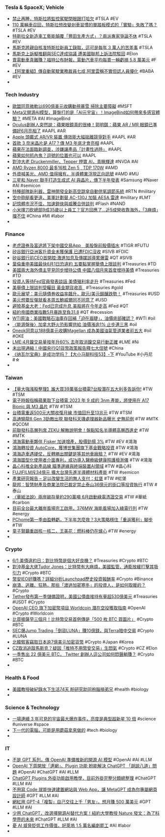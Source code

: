 ### Tesla & SpaceX; Vehicle
- [禁止再睡，特斯拉將監控駕駛閉眼跟打哈欠](https://technews.tw/2023/05/15/tesla-monitoring-driver-yawn-blink-autopilot/) #TSLA #EV
- [110 萬輛車召回，特斯拉想改變剎車習慣的單踏板模式的「實驗」失敗了嗎？](https://www.techbang.com/posts/106257-11-million-vehicles-were-recalled-and-teslas-experiment-to) #TSLA #EV
- [特斯拉全新造車工藝能顛覆「豐田生產方式」？兩派專家爭論不休](https://www.inside.com.tw/article/31638-tesla-unboxed-process) #TSLA #EV
- [馬斯克將親自核准特斯拉新員工錄取，這可是每年 3 萬人的苦差事](https://technews.tw/2023/05/16/elonmusk-tesla-new-hire-aprroval/) #TSLA
- [馬斯克上訴擬推翻與SEC達成協議 遭美國聯邦上訴法院駁回](https://m.cnyes.com/news/id/5180106) #Elon
- [賣電動車真難賺？福特公布財報，電動汽車平均每賣一輛虧損 5.8 萬美元](https://www.techbang.com/posts/106054-fords-electric-vehicle-business-lost-money-averaging-58000) #F #EV
- [【阿里重組】傳自動駕駛業務裁員七成,阿里雲稱不實但認人員優化](https://m.cnyes.com/news/id/5180803) #BABA #EV
-
### Tech Industry
- [歐盟同意微軟以690億美元收購動視暴雪 掃除主要障礙](https://m.cnyes.com/news/id/5180131) #MSFT
- [Meta又開源AI模型，算盤打的是「AI元宇宙」！ImageBind如何帶來多感官體驗？](https://www.bnext.com.tw/article/75211/meta-imagebind-open-source-ai-model-research-20230510) #META #AI #ImageBind
- [Oculus創辦人突然說：蘋果眼鏡真的很棒！郭明錤：蘋果 AR / MR 眼鏡已準備好6月亮相了](https://www.techbang.com/posts/106276-guo-mingxi-apple-is-fully-prepared-for-the-release-of-ar-mr) #AAPL #AR
- [Apple 頭戴式 AR/VR 裝置  傳效能大幅拋離競爭對手](https://unwire.hk/2023/05/15/apple-ar-vr-headset-wsj-report/notebook/gadgets/) #AAPL #AR
- [首款 3 奈米晶片是 A17？傳 M3 年底才會亮相](https://technews.tw/2023/05/15/3nm-soc-a17-m3/) #AAPL
- [蘋果在法面臨新調查，涉嫌讓產品「計畫性過時」](https://technews.tw/2023/05/16/apple-in-france/) #AAPL
- [蘋果如何抓內鬼？逗號的位置也可以](https://ccc.technews.tw/2023/05/15/apple-leakers/) #AAPL
- [對沖大老 Druckenmiller、Tepper 押寶 AI，青睞輝達](https://technews.tw/2023/05/16/druckenmiller-tepper-increase-stake-in-nvidia/) #NVDA #AI
- [AMD Ryzen 8000 最多16核 Zen 5 , TDP 170W](https://www.coolaler.com/index/amd-ryzen-8000-最多16核-zen-5-tdp-170w/) #AMD
- [外資喊美光、AMD 值得擁有，半導體業浮現正向訊號](https://technews.tw/2023/05/16/citi-reiterates-neutral-ratings-intel-amd-even-april-notebook-shipments-fall/) #AMD #MU
- [三星和 Naver 聯手打造生成式 AI 與晶片，傳下半年發表](https://technews.tw/2023/05/16/samsung-naver-partners-to-develop-generative-ai/) #Samsung #Naver #AI #semicon
- [特種部隊新利器，雷神開發全新高空跳傘自動供氧調節系統](https://technews.tw/2023/05/16/collins-aerospace-unveiled-new-oxyjump-for-halo-ops/) #RTN #military
- [空中砲艇看更遠，美軍計劃替 AC-130J 加裝 AESA 雷達](https://technews.tw/2023/05/16/usaf-wants-to-add-aesa-radar-on-ac-130js/) #military #LMT
- [記憶體市況不佳，加速鎧俠與威騰合併談判](https://finance.technews.tw/2023/05/16/accelerating-kioxia-and-weiteng-merger-negotiations/) #Flash #NAND
- [小米揮刀砍總部9成35歲以上員工？官方回應了…近5成營收靠海外，「3麻煩」擋不住](https://today.line.me/tw/v2/article/9m81BRK) #China #MI #labor
-
### Finance
- [老虎證券及富途將下架中國交易App　美股盤前股價插水](https://today.line.me/hk/v2/article/QwyP9PG) #TIGR #FUTU
- [矽谷銀行亞洲客戶資金未獲保護 已遭FDIC沒收](https://news.cnyes.com/news/id/5179489) #SIVB #FDIC
- [矽谷銀行前CEO首開腔:激進加息及傳媒誤導累爆雷](https://news.cnyes.com/news/id/5181097) #QT #SIVB
- [葉倫重申美國最快6月1日恐違約 五要點掌握舉債上限談判](https://m.cnyes.com/news/id/5180349) #Treasuries #TD
- [美國兩大海外債主罕見同步增持公債 中國八個月來首度增持美債](https://news.cnyes.com/news/id/5180369) #Treasuries #TD
- [投資人等待Fed官員發表談話 美債殖利率走升](https://news.cnyes.com/news/id/5180024) #Treasuries #Fed
- [美舉債上限談判受矚目 黃金期貨收高  ](https://m.cnyes.com/news/id/5180331) #Treasuries #gold
- [歐元展望：美元隨債券收益率飆升，歐元/美元醞釀跌勢！](https://www.dailyfxasia.com/cn/cmarkets/20230515-23992.html) #Treasuries #USD
- [美元想要反彈就看本周五鮑威爾同不同意了](https://www.dailyfxasia.com/cn/outlook/20230515-4721.html) #USD
- [避險基金大老：Fed已完成升息 美股將在今年走高](https://news.cnyes.com/news/id/5181026) #Fed #QT
- [紐約帝國商業指數5月暴跌至負31.8](https://news.cnyes.com/news/id/5180071) #QT #recession
- [WTI原油：美國戰略石油庫存回補「迫在眉睫」，油價底部確認？](https://www.dailyfxasia.com/cn/cmarkets/20230516-24002.html) #WTI #oil
- [〈能源盤後〉加拿大野火恐影響供給 油價漲逾1% 止步連三黑](https://news.cnyes.com/news/id/5180332) #oil
- [Oneok同意以188億美元收購Magellan 成為美國油氣管道業者前五大](https://m.cnyes.com/news/id/5180090) #oil #OKE
- [LME:4月鎳交易量按年升60%,去年取消鎳交易行動正確](https://m.cnyes.com/news/id/5181045) #LME #Ni
- [未出現通縮！中國央行Q1貨幣政策報告釋七大信號](https://m.cnyes.com/news/id/5180359) #China
- [《纳瓦尔宝典》是成功学吗？【大小马聊科技53】-下](https://www.youtube.com/watch?v=Q0eAPo-wYGI) #YouTube #小丹尼 #☆
-
### Taiwan
- [【量大強漲股整理】誰大買39萬張台積電?台股潛在五大利多告訴你!](https://news.cnyes.com/news/id/5181178) #TW #TSM
- [電子時報指稱蘋果取下台積電 2023 年 9 成的 3nm 產能，將使用在 A17 Bionic 與 M3 晶片](https://www.cool3c.com/article/193491) #TW #TSM
- [台積電重返500元大關收復月線 市值回升至13兆元](https://news.cnyes.com/news/id/5180936) #TW #TSM
- [高通驍龍8 Gen 3勁敵出現 聯發科天璣處理器新品曝光 史無前例](https://news.xfastest.com/mediatek/127783/mediatek-dimensity-9300/) #TW #MTK #QCOM
- [前聯發科高層列席 ZEKU 解散說明會！盤點知名半導體高層西進史](https://finance.technews.tw/2023/05/15/inventory-of-taiwans-well-known-semiconductor-talent-westward-history/) #TW #MTK
- [鴻海電動車夥伴 Fisker 加速增產，股價勁揚 3%](https://technews.tw/2023/05/16/fisker-enters-next-phase-of-production-for-electric-fisker-ocean/) #TW #EV #鴻海
- [鴻海轉投資 AutoCore，獲博世集團旗下基金戰略投資](https://technews.tw/2023/05/15/autocore/) #TW #鴻海
- [鴻海造車遇硬仗，反轉勝出關鍵是等其他車廠賠？](https://www.gvm.com.tw/article/102628) #TW #EV #鴻海
- [鴻海圖型化使用者介面專利，成功導入醫療級健康照護檢測儀](https://technews.tw/2023/05/15/niia-roc-national-industrial-innovation-award/) #TW #鴻海
- [晶心科推全新產品線 瞄準邊緣與終端裝置AI領域](https://news.cnyes.com/news/id/5180026) #TW #晶心科
- [FUJIFILM斥34億元 擴大台灣先進半導體材料產能](https://m.cnyes.com/news/id/5181290) #TW #semicon
- [產業研究報告 –  足以改變生活的無人支付：虹堡](https://news.cnyes.com/news/id/5181197) #TW #虹堡
- [龍邦：智慧財產及商業法院已裁定禁止泰山36億元的街口等投資執行](https://news.cnyes.com/news/id/5179620) #TW #泰山
- [〈華紙法說〉兩岸碳存量約290萬噸 6月啟動綠電憑證交易](https://m.cnyes.com/news/id/5179555) #TW #華紙 #carbon
- [目前全台最大離岸風場完工啟用，376MW 海能風場加入綠電行列](https://technews.tw/2023/05/16/formosa-2-3/) #TW #energy
- [PChome第一季由盈轉虧，下半年怎麼救？3大策略穩住「重返獲利」腳步](https://www.bnext.com.tw/article/75270/pchome-q1-2023) #TW
- [童子賢籲重啟核一核二，王美花：燃料棒仍在爐心](https://technews.tw/2023/05/16/tung-tzu-hsien-nuclear-power/) #TW #energy
-
### Crypto
- [6/1 美債違約日：對比特幣是個大好良機？](https://www.blocktempo.com/opportunities-and-implications-of-us-treasury-default-impact-on-market-and-bitcoin/) #Treasuries #Crypto #BTC
- [對沖基金大佬Tudor Jones：比特幣有大麻煩，美國監管、通膨放緩打擊其吸引力](https://www.blocktempo.com/paul-tudor-jones-the-federal-reserve-has-stopped-its-rate-hike-strategy/) #Crypto #BTC
- [幣安IEO好賺嗎？詳細分析Launchpad歷史投資報酬率](https://www.blocktempo.com/review-the-history-and-explore-the-new-income-of-binance-launchpad/) #Crypto #Binance
- [崩潰、逃離、狂熱，那些「渡過加密寒冬」的投資人，是如何取暖的？](https://www.blocktempo.com/bloomberg-tales-from-the-crypto-winter/) #Crypto
- [Tether發布第一季儲備證明，美國公債直接持有量超530億美元](https://news.cnyes.com/news/id/5180365) #Treasuries #USDT #Crypto
- [OpenAI CEO 旗下加密幣項目 Worldcoin 潛在空投獲取指南](https://blockcast.it/2023/05/15/strategy-for-a-potential-airdrop-from-worldcoin/) #OpenAI #Crypto #Worldcoin
- [比買披薩早三個月！比特幣交易首例傳是「500 枚 BTC 買圖片」](https://technews.tw/2023/05/16/first-purchase-with-btc-was-buying-a-jpeg/) #Crypto #BTC
- [SEC爆Jump Trading「倒貨LUNA」賺10億鎂，與Terra暗中交易](https://www.blocktempo.com/sec-says-jump-trading-made-1b-through-secret-deal-to-prop-up-terrausd/) #Crypto #LUNA
- [北韓駭客竊取日本逾7億美元加密貨幣](https://news.cnyes.com/news/id/5180083) #Crypto #Japan #Korea
- [CZ取消追蹤馬斯克？疑因「推特不用幣安交易」生悶氣](https://www.blocktempo.com/cz-unfollowed-elon-musk-on-twitter/) #Crypto #CZ #Elon
- [一季售出 22 億美元 BTC， Twitter 創辦人這公司如何悶聲躺賺？](https://blockcast.it/2023/05/15/jack-dorseys-block-posts-over-2b-in-bitcoin-revenue-for-q1-2023/) #Crypto #BTC
-
### Health & Food
- [美國教授破紀錄水下生活74天 盼研究助同袍腦損弟兄](https://news.pts.org.tw/article/636801) #health #biology
-
### Science & Technology
- [一場連續 3 年可見的宇宙最大爆炸事件，亮度是典型超新星 10 倍](https://technews.tw/2023/05/15/at2021lwx-black-hole-explosion-universe/) #science #universe #space
- [下一代的電腦，可能是用蘑菇拿來做的](https://www.techbang.com/posts/104684-the-next-generation-of-computers-may-be-made-of-mushrooms) #tech #biology
-
### IT
- [不是 GPT 系列，傳 OpenAI 準備推新的開源 AI 模型](https://technews.tw/2023/05/16/openai-new-open-source-ai-model/) #OpenAI #AI #LLM
- [OpenAI 下周開放「連網」、Plugin 功能  盼能解決 ChatGPT 「胡說八道」問題](https://unwire.hk/2023/05/15/openai-next-week-can-browse-web/fun-tech/) #OpenAI #ChatGPT #AI #LLM
- [ChatGPT Plugins 外掛功能啟用教學，目前外掛完整分類總整理](https://www.kocpc.com.tw/archives/491973) #ChatGPT #LLM #AI
- [不用寫 Code 就能快速建置網站與 Web App，讓 MetaGPT 成為你專屬網頁設計師](https://technews.tw/2023/05/15/new-tool-uses-chatgpt-to-make-websites-using-only-text-based-prompts/) #GPT #LLM #AI
- [網紅用 GPT-4「複製」自己交往上千「男友」，想月賺 500 萬美元](https://technews.tw/2023/05/15/ai-lover/) #GPT #LLM #AI
- [少用 ChatGPT，改選擇開源AI替代方案！紐約大學教授 Nature 發文：為了科學界的未來](https://www.techbang.com/posts/106112-use-less-chatgpt-and-support-more-open-source-new-york) #ChatGPT #LLM #AI
- [憂 AI 威脅貶低工作價值，好萊塢 1.5 萬名編劇罷工](https://technews.tw/2023/05/16/writer-strike-for-job-value/) #AI #labor
-
